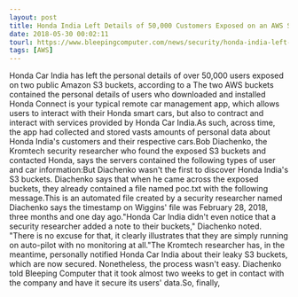 ```yaml
---
layout: post
title: Honda India Left Details of 50,000 Customers Exposed on an AWS S3 Server
date: 2018-05-30 00:02:11
tourl: https://www.bleepingcomputer.com/news/security/honda-india-left-details-of-50-000-customers-exposed-on-an-aws-s3-server/
tags: [AWS]
---
```

Honda Car India has left the personal details of over 50,000 users exposed on two public Amazon S3 buckets, according to a The two AWS buckets contained the personal details of users who downloaded and installed Honda Connect is your typical remote car management app, which allows users to interact with their Honda smart cars, but also to contract and interact with services provided by Honda Car India.As such, across time, the app had collected and stored vasts amounts of personal data about Honda India's customers and their respective cars.Bob Diachenko, the Kromtech security researcher who found the exposed S3 buckets and contacted Honda, says the servers contained the following types of user and car information:But Diachenko wasn't the first to discover Honda India's S3 buckets. Diachenko says that when he came across the exposed buckets, they already contained a file named poc.txt with the following message.This is an automated file created by a security researcher named Diachenko says the timestamp on Wiggins' file was February 28, 2018, three months and one day ago."Honda Car India didn't even notice that a security researcher added a note to their buckets," Diachenko noted. "There is no excuse for that, it clearly illustrates that they are simply running on auto-pilot with no monitoring at all."The Kromtech researcher has, in the meantime, personally notified Honda Car India about their leaky S3 buckets, which are now secured. Nonetheless, the process wasn't easy. Diachenko told Bleeping Computer that it took almost two weeks to get in contact with the company and have it secure its users' data.So, finally, 